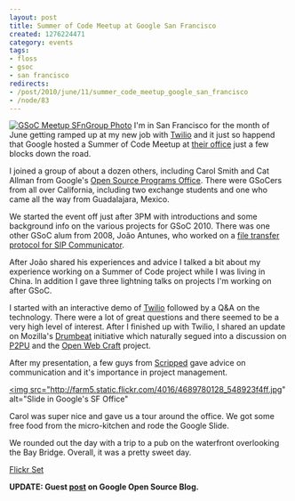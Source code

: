 ```yaml
--- 
layout: post
title: Summer of Code Meetup at Google San Francisco
created: 1276224471
category: events
tags:
- floss
- gsoc
- san francisco
redirects:
- /post/2010/june/11/summer_code_meetup_google_san_francisco
- /node/83
---
```

<a href="http://www.flickr.com/photos/johndbritton/4689138735"><img src="http://farm5.static.flickr.com/4021/4689138735_2e605da9fd.jpg" alt="GSoC Meetup SFnGroup Photo" /></a>
I'm in San Francisco for the month of June getting ramped up at my new job with <a href="http://www.twilio.com">Twilio</a> and it just so happend that Google hosted a Summer of Code Meetup at <a href="http://foursquare.com/venue/70298">their office</a> just a few blocks down the road.

I joined a group of about a dozen others, including Carol Smith and Cat Allman from Google's <a href="http://code.google.com/opensource/">Open Source Programs Office</a>. There were GSoCers from all over California, including two exchange students and one who came all the way from Guadalajara, Mexico.

We started the event off just after 3PM with introductions and some background info on the various projects for GSoC 2010. There was one other GSoC alum from 2008, João Antunes, who worked on a <a href="http://code.google.com/soc/2008/sipcomm/appinfo.html?csaid=1CEECECA189098B4">file transfer protocol for SIP Communicator</a>.

After João shared his experiences and advice I talked a bit about my experience working on a Summer of Code project while I was living in China. In addition I gave three lightning talks on projects I'm working on after GSoC.

I started with an interactive demo of <a href="http://www.twilio.com">Twilio</a> followed by a Q&A on the technology. There were a lot of great questions and there seemed to be a very high level of interest. After I finished up with Twilio, I shared an update on Mozilla's <a href="http://drumbeat.org">Drumbeat</a> initiative which naturally segued into a discussion on <a href="http://p2pu.org">P2PU</a> and the <a href="http://wiki.mozilla.org/Drumbeat/p2pu">Open Web Craft</a> project.

After my presentation, a few guys from <a href="http://scripped.com">Scripped</a> gave advice on communication and it's importance in project management. 

<a href="http://www.flickr.com/photos/johndbritton/4689780128/in/set-72157624248710936/"><img src="http://farm5.static.flickr.com/4016/4689780128_548923f4ff.jpg" alt="Slide in Google's SF Office"</a>

Carol was super nice and gave us a tour around the office. We got some free food from the micro-kitchen and rode the Google Slide.

We rounded out the day with a trip to a pub on the waterfront overlooking the Bay Bridge. Overall, it was a pretty sweet day.

<a href="http://www.flickr.com/photos/johndbritton/sets/72157624248710936/">Flickr Set</a>

<strong>UPDATE: Guest <a href="http://google-opensource.blogspot.com/2010/06/google-summer-of-code-2010-san.html">post</a> on Google Open Source Blog.</strong>
